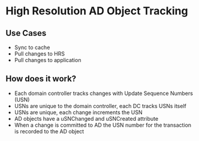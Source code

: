 # High Resolution AD Object Tracking

## Use Cases

* Sync to cache
* Pull changes to HRS
* Pull changes to application

## How does it work?

* Each domain controller tracks changes with Update Sequence Numbers (USN)
* USNs are unique to the domain controller, each DC tracks USNs itself
* USNs are unique, each change increments the USN
* AD objects have a uSNChanged and uSNCreated attribute
* When a change is committed to AD the USN number for the transaction is recorded to the AD object